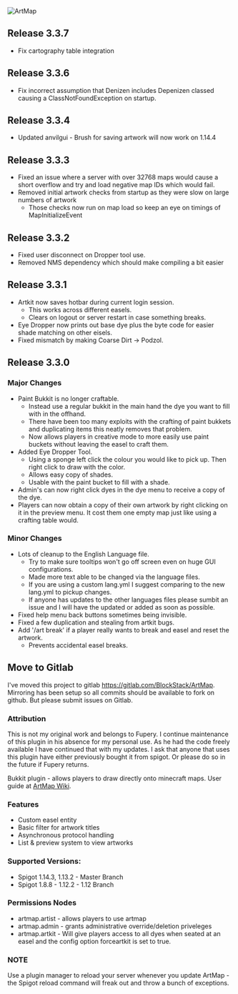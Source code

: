 ![ArtMap](http://puu.sh/kRWAF/2c81256338.jpg)

## Release 3.3.7
* Fix cartography table integration


## Release 3.3.6
* Fix incorrect assumption that Denizen includes Depenizen classed causing a ClassNotFoundException on startup.

## Release 3.3.4
* Updated anvilgui - Brush for saving artwork will now work on 1.14.4

## Release 3.3.3
* Fixed an issue where a server with over 32768 maps would cause a short overflow and try and load negative map IDs which would fail.
* Removed initial artwork checks from startup as they were slow on large numbers of artwork
    - Those checks now run on map load so keep an eye on timings of MapInitializeEvent

## Release 3.3.2
* Fixed user disconnect on Dropper tool use.
* Removed NMS dependency which should make compiling a bit easier

## Release 3.3.1
* Artkit now saves hotbar during current login session.
    - This works across different easels.
    - Clears on logout or server restart in case something breaks.
* Eye Dropper now prints out base dye plus the byte code for easier shade matching on other eisels.
* Fixed mismatch by making Coarse Dirt -> Podzol.

## Release 3.3.0
### Major Changes
* Paint Bukkit is no longer craftable.  
    - Instead use a regular bukkit in the main hand the dye you want to fill with in the offhand.
    - There have been too many exploits with the crafting of paint bukkets and duplicating items this neatly removes that problem.
    - Now allows players in creative mode to more easily use paint buckets without leaving the easel to craft them.
* Added Eye Dropper Tool.
    - Using a sponge left click the colour you would like to pick up. Then right click to draw with the color.
    - Allows easy copy of shades.
    - Usable with the paint bucket to fill with a shade.
* Admin's can now right click dyes in the dye menu to receive a copy of the dye.
* Players can now obtain a copy of their own artwork by right clicking on it in the preview menu.  It cost them one empty map just like using a crafting table would.

### Minor Changes
* Lots of cleanup to the English Language file.
    - Try to make sure tooltips won't go off screen even on huge GUI configurations.
    - Made more text able to be changed via the language files.
    - If you are using a custom lang.yml I suggest comparing to the new lang.yml to pickup changes.
    - If anyone has updates to the other languages files please sumbit an issue and I will have the updated or added as soon as possible.
* Fixed help menu back buttons sometimes being invisible.
* Fixed a few duplication and stealing from artkit bugs.
* Add '/art break' if a player really wants to break and easel and reset the artwork.
    - Prevents accidental easel breaks.

## Move to Gitlab
I've moved this project to gitlab https://gitlab.com/BlockStack/ArtMap.  Mirroring has been setup so all commits should be available to fork on github.  But please submit issues on Gitlab.

### Attribution
This is not my original work and belongs to Fupery.  I continue maintenance of this plugin in his absence for my personal use.  As he had the code freely available I have continued that with my updates.  I ask that anyone that uses this plugin have either previously bought it from spigot.  Or please do so in the future if Fupery returns.

Bukkit plugin - allows players to draw directly onto minecraft maps. 
User guide at [ArtMap Wiki](https://gitlab.com/BlockStack/ArtMap/wikis/home).

### Features
* Custom easel entity
* Basic filter for artwork titles
* Asynchronous protocol handling
* List & preview system to view artworks

### Supported Versions:
* Spigot 1.14.3, 1.13.2  - Master Branch
* Spigot 1.8.8 - 1.12.2 - 1.12 Branch

### Permissions Nodes
* artmap.artist - allows players to use artmap
* artmap.admin - grants administrative override/deletion priveleges
* artmap.artkit - Will give players access to all dyes when seated at an easel and the config option forceartkit is set to true.

### NOTE
Use a plugin manager to reload your server whenever you update ArtMap - the Spigot reload command will freak out and throw a bunch of exceptions.

